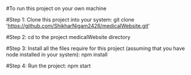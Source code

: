 #To run this project on your own machine

#Step 1: Clone this project into your system: git clone 'https://github.com/ShikharNigam2426/medicalWebsite.git'

#Step 2: cd to the project medicalWebsite directory

#Step 3: Install all the files require for this project (assuming that you have node installed in your system): npm install 

#Step 4: Run the project: npm start
